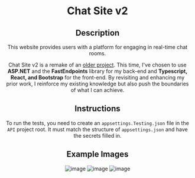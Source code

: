 <div align="center">
  
  # Chat Site v2
  ## Description
  
  This website provides users with a platform for engaging in real-time chat rooms.

  Chat Site v2 is a remake of an <a href="https://github.com/WeismanGitHub/Chat-Website" className="link-underline-primary">older project</a>. This time, I've chosen to use <strong>ASP.NET</strong> and the <strong>FastEndpoints</strong> library for my back-end and <strong>Typescript, React, and Bootstrap</strong> for the front-end. By revisiting and enhancing my prior work, I reinforce my existing knowledge but also push the boundaries of what I can achieve.
  ## Instructions
  To run the tests, you need to create an `appsettings.Testing.json` file in the `API` project root. It must match the structure of `appsettings.json` and have the secrets filled in.
  ## Example Images
  ![image](https://github.com/WeismanGitHub/Chat-Site-v2/assets/102398620/bdde873a-0239-438b-ae26-33066e0531f5)
  ![image](https://github.com/WeismanGitHub/Chat-Site-v2/assets/102398620/9bc85e80-0585-427b-b241-6b8ef05eb1f7)
  ![image](https://github.com/WeismanGitHub/Chat-Site-v2/assets/102398620/0165b512-a8f2-4e4c-97c6-6767a1a84ae0)
</div>

